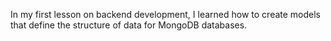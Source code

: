 In my first lesson on backend development, I learned how to create models that define the structure of data for MongoDB databases.

